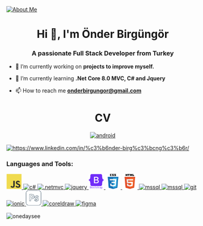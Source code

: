 <a href="https://codesandbox.io/s/onedayseeinfo-l20icm">![About Me](https://github.com/OneDaySee/OneDaySee/blob/main/OneDaySee.gif)</a>


<h1 align="center">Hi 👋, I'm Önder Birgüngör</h1>
<h3 align="center">A passionate Full Stack Developer from Turkey</h3>

- 🔭 I’m currently working on **projects to improve myself.**

- 🌱 I’m currently learning **.Net Core 8.0 MVC, C# and Jquery**

- 📫 How to reach me **onderbirgungor@gmail.com**

<h1 align="center"> CV </h1>


<p align="center">
<a href="https://drive.google.com/file/d/19Na3u-3mmuS46gDd3nGdkzxEz3v7_YcE/view?usp=sharing" target="_blank" rel="noreferrer"> <img  align="center" src="https://lh3.googleusercontent.com/fife/ALs6j_HEPOEVyITnH-CvpZ_I1cRfdzhaYNES0KZUBZCDUldUKXwOKb1B9c09_qrTz5bHvrl5Dzqn7809xfYKtLrPVYPPJya9H5Z0sXZd-FQREt0jdnraZ-o85LHQ2qh291gp2YvzKnFKa1Zb-jVYK2ZORCh4Yeut8rj1v3dD8j7erULlIrUwqNOPncv3GZISkzh_rdUGFb945R7Secgja1gJ2FYwFHFh9ZkSYK6FrQ9mdej_Zr0J8zcixe52XiL6Cpq1PQPbBr44wNcWY7ozRt3PgARGotk-WN8QDxER4VjxOdZg3P7bxF_t7jqfDM6EYAGpegAqXa1BzgkhhCiKIxJ2twL0E9Ymq2_rKTisVoFpUE38kapJanl81pYetjhXP0ojc_qidoNPfJKbKIZwh7qutGQuBhZeIEQG7xKb0BXgOnx0wOzYEJctWkzJx_YPZEAvTUxD5lTmn0ILL7nkuOFnQj_dBo4COqmnmi8AhIZkCJ6I14jup6uHmJYuhoKP7iEhAPYCNSFPDzCVfHrEmATatqvezZxB_JSGrsAKqS-p2eZkoqgEXSGzGutDdFHzQVP7KKizd9dGGgnD0tUSdML3lw4hGEznqceh-FvMBfU7Gkrtf_YUslpa_hAlYJBK6ijq3t0IH_4sLjyaxqfUGIyR7WLZzEaPA02Ln83SHf7lXTVqSXR0ORU9XYtBnmH5T-fh6WDKMQ-tNHYKG72yE04DI3qjd9VbQxxfWzjFfBjDm60N0mUD5HpT2MNlAoFctCLoqHv6jor0bw5I8jywI-akhCong8RMD7t1oF-mfcxKP4gMDgw-YQ_sfTM6roSfMUcmTaBEyr3vSVsjYuihAYfYHdc86X7kL0-HK02OKLLLC6YwlipERfv-A_PJHslp3e1TmkFH4P2mOIeOBwxGNnlS2YSbleL8iyuz9nSfYjzvABjzwJVsf51PI6iKjdRvnhFhJhLWbHmsiYZSfgWHwDzf-Cwj4sELh5sHYEYh8vGW-D0JkweT7A-Gn0J3grW6iFc43HziujUq-gYfzDgVRrfk_YwFQDBKTg7BcSBRZo4Bv-37ZhfHJkpa0Bwsr93bbjDl1ULBQgrCubwwgQYPAYp1XzGRK8Ds0kkQtwRXjEHRSG9zomTgv9N25B3nqxTGkO-awKOPRiXwXs-JKLJjs9GE4ObTQfKzuYZelUVu__gRvpaKUQ67oAdmPuIDlDL7y4CSp221BckMTRn9LBqX1KP2zr6VbDYesJtfPp3ekKxLoV8mz4rwaymr_nVxqy2Nsy0vHsEYKE9ioodSTXkN1kr9-X_zuZtZ9sYpI6pepCI1grLiQOZynFCDKPeKiqpsvlq6TSYIjfDtzTMM6YM8ENVvKrVZb7ZqCqiuCTd9KlXSmvetJ_CZyi85kNVpaAhclXSvjNzirzEkB5gIzWlB0ZrcoysXP9GLStivfJTs4tp9F3dswkDRNVe2aSRQNkOhBlkGGzu2A1gIzHIY3C5J8F8W-r-ZgPFWvv_gVmfm39Va6Oe9zGiiBhbi07yPR689vZP-rGgV7QrY79Fr1FNrlVoRmjaZgq5cYluTtYbWr6tAfMGmVhln6nc0WPaFiDUPDOS4g1yG-dOqjeWGAdt2QkGRM-w31IrDtg5u0FwTFKDV7qoipeEyrNjIaTg=s0" alt="android" width="100" height="150"/> </a>
</p>


<p align="left">
<a href="https://www.linkedin.com/in/%c3%b6nder-birg%c3%bcng%c3%b6r/" target="blank"> <img align="center" src="https://raw.githubusercontent.com/rahuldkjain/github-profile-readme-generator/master/src/images/icons/Social/linked-in-alt.svg" alt="https://www.linkedin.com/in/%c3%b6nder-birg%c3%bcng%c3%b6r/" height="30" width="40" /></a>
</p>





<h3 align="left">Languages and Tools:</h3>
<p align="left">   <a href="https://developer.mozilla.org/en-US/docs/Web/JavaScript" target="_blank" rel="noreferrer"> <img src="https://raw.githubusercontent.com/devicons/devicon/master/icons/javascript/javascript-original.svg" alt="javascript" width="40" height="40"/> </a> <a href="https://learn.microsoft.com/en-us/dotnet/csharp/" target="_blank" rel="noreferrer"> <img src="https://static.cdnlogo.com/logos/c/27/c.svg" alt="c#" width="40" height="40"/> </a> <a href="https://learn.microsoft.com/en-us/dotnet/csharp/" target="_blank" rel="noreferrer"> <img src="http://www.santiagomontesinos.com/content/images/2016/03/netlogo.png" alt=".netmvc" width="40" height="40"/> </a> <a href="https://jquery.com/" target="_blank" rel="noreferrer"> <img src="https://uxwing.com/wp-content/themes/uxwing/download/brands-and-social-media/jquery-icon.svg" alt="jquery" width="40" height="40"/> </a> <a href="https://getbootstrap.com" target="_blank" rel="noreferrer"> <img src="https://raw.githubusercontent.com/devicons/devicon/master/icons/bootstrap/bootstrap-plain-wordmark.svg" alt="bootstrap" width="40" height="40"/> </a> <a href="https://www.w3schools.com/css/" target="_blank" rel="noreferrer"> <img src="https://raw.githubusercontent.com/devicons/devicon/master/icons/css3/css3-original-wordmark.svg" alt="css3" width="40" height="40"/> </a>   <a href="https://www.w3.org/html/" target="_blank" rel="noreferrer"> <img src="https://raw.githubusercontent.com/devicons/devicon/master/icons/html5/html5-original-wordmark.svg" alt="html5" width="40" height="40"/> </a> <a href="https://www.postgresql.org/" target="_blank" rel="noreferrer"> <img src="https://www.postgresql.org/media/img/about/press/elephant.png" alt="mssql" width="40" height="40"/> </a>  <a href="https://www.microsoft.com/tr-tr/sql-server/sql-server-downloads" target="_blank" rel="noreferrer"> <img src="https://www.svgrepo.com/show/303229/microsoft-sql-server-logo.svg" alt="mssql" width="40" height="40"/> </a> <a href="https://git-scm.com/" target="_blank" rel="noreferrer"> <img src="https://www.vectorlogo.zone/logos/git-scm/git-scm-icon.svg" alt="git" width="40" height="40"/> </a>  <a href="https://ionicframework.com" target="_blank" rel="noreferrer"> <img src="https://upload.wikimedia.org/wikipedia/commons/d/d1/Ionic_Logo.svg" alt="ionic" width="40" height="40"/> </a><a href="https://www.photoshop.com/en" target="_blank" rel="noreferrer"> <img src="https://raw.githubusercontent.com/devicons/devicon/master/icons/photoshop/photoshop-line.svg" alt="photoshop" width="40" height="40"/> </a> <a href="https://www.coreldraw.com/en/" target="_blank" rel="noreferrer"> <img src="https://cdn.worldvectorlogo.com/logos/coreldraw.svg" alt="coreldraw" width="40" height="40"/> </a> <a href="https://www.figma.com/" target="_blank" rel="noreferrer"> <img src="https://www.vectorlogo.zone/logos/figma/figma-icon.svg" alt="figma" width="40" height="40"/> </a> </p>

<p><img align="center" src="https://github-readme-stats.vercel.app/api/top-langs?username=onedaysee&show_icons=true&locale=en&layout=compact" alt="onedaysee" /></p>
